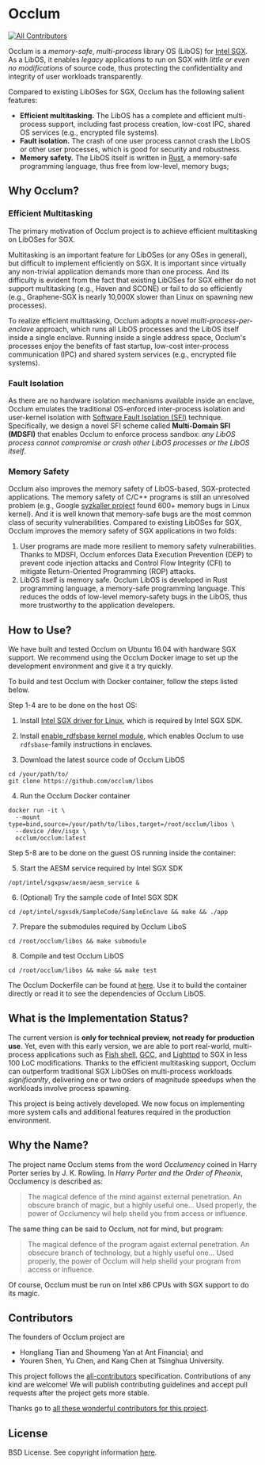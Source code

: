 # Occlum
[![All Contributors](https://img.shields.io/badge/all_contributors-7-orange.svg?style=flat-square)](CONTRIBUTORS.md)

Occlum is a *memory-safe*, *multi-process* library OS (LibOS) for [Intel SGX](https://software.intel.com/en-us/sgx). As a LibOS, it enables *legacy* applications to run on SGX with *little or even no modifications* of source code, thus protecting the confidentiality and integrity of user workloads transparently. 

Compared to existing LibOSes for SGX, Occlum has the following salient features:

  * **Efficient multitasking.** The LibOS has a complete and efficient multi-process support, including fast process creation, low-cost IPC, shared OS services (e.g., encrypted file systems).
  * **Fault isolation.** The crash of one user process cannot crash the LibOS or other user processes, which is good for security and robustness.
  * **Memory safety.** The LibOS itself is written in [Rust](https://www.rust-lang.org/), a memory-safe programming language, thus free from low-level, memory bugs;

## Why Occlum?

### Efficient Multitasking

The primary motivation of Occlum project is to achieve efficient multitasking on LibOSes for SGX.

Multitasking is an important feature for LibOSes (or any OSes in general), but difficult to implement efficiently on SGX. It is important since virtually any non-trivial application demands more than one process. And its difficulty is evident from the fact that existing LibOSes for SGX either do not support multitasking (e.g., Haven and SCONE) or fail to do so efficiently (e.g., Graphene-SGX is nearly 10,000X slower than Linux on spawning new processes).

To realize efficient multitasking, Occlum adopts a novel *multi-process-per-enclave* approach, which runs all LibOS processes and the LibOS itself inside a single enclave. Running inside a single address space, Occlum's processes enjoy the benefits of fast startup, low-cost inter-process communication (IPC) and shared system services (e.g., encrypted file systems).

### Fault Isolation

As there are no hardware isolation mechanisms available inside an enclave, Occlum emulates the traditional OS-enforced inter-process isolation and user-kernel isolation with [Software Fault Isolation (SFI)](http://www.cse.psu.edu/~gxt29/papers/sfi-final.pdf) technique. Specifically, we design a novel SFI scheme called **Multi-Domain SFI (MDSFI)** that enables Occlum to enforce process sandbox: *any LibOS process cannot compromise or crash other LibOS processes or the LibOS itself*.

### Memory Safety

Occlum also improves the memory safety of LibOS-based, SGX-protected applications. The memory safety of C/C++ programs is still an unresolved problem (e.g., Google [syzkaller project](https://github.com/google/syzkaller) found 600+ memory bugs in Linux kernel). And it is well known that memory-safe bugs are the most common class of security vulnerabilities. Compared to existing LibOSes for SGX, Occlum improves the memory safety of SGX applications in two folds:

   1. User programs are made more resilient to memory safety vulnerabilities. Thanks to MDSFI, Occlum enforces Data Execution Prevention (DEP) to prevent code injection attacks and Control Flow Integrity (CFI) to mitigate Return-Oriented Programming (ROP) attacks. 
   1. LibOS itself is memory safe. Occlum LibOS is developed in Rust programming language, a memory-safe programming language. This reduces the odds of low-level memory-safety bugs in the LibOS, thus more trustworthy to the application developers.

## How to Use?

We have built and tested Occlum on Ubuntu 16.04 with hardware SGX support. We recommend using the Occlum Docker image to set up the development environment and give it a try quickly.

To build and test Occlum with Docker container, follow the steps listed below.

Step 1-4 are to be done on the host OS:

1. Install [Intel SGX driver for Linux](https://github.com/intel/linux-sgx), which is required by Intel SGX SDK.

2. Install [enable_rdfsbase kernel module](https://github.com/occlum/enable_rdfsbase), which enables Occlum to use `rdfsbase`-family instructions in enclaves.

3. Download the latest source code of Occlum LibOS
```
cd /your/path/to/
git clone https://github.com/occlum/libos
```
4. Run the Occlum Docker container
```
docker run -it \
  --mount type=bind,source=/your/path/to/libos,target=/root/occlum/libos \
  --device /dev/isgx \
  occlum/occlum:latest
```
Step 5-8 are to be done on the guest OS running inside the container:

5. Start the AESM service required by Intel SGX SDK
```
/opt/intel/sgxpsw/aesm/aesm_service &
```
6. (Optional) Try the sample code of Intel SGX SDK
```
cd /opt/intel/sgxsdk/SampleCode/SampleEnclave && make && ./app
```
7. Prepare the submodules required by Occlum LiboS
```
cd /root/occlum/libos && make submodule
```
8. Compile and test Occlum LibOS
```
cd /root/occlum/libos && make && make test
```
The Occlum Dockerfile can be found at [here](tools/docker/Dockerfile). Use it to build the container directly or read it to see the dependencies of Occlum LibOS.

## What is the Implementation Status?

The current version is **only for technical preview, not ready for production use**. Yet, even with this early version, we are able to port real-world, multi-process applications such as [Fish shell](https://fishshell.com/), [GCC](https://gcc.gnu.org/), and [Lighttpd](http://www.lighttpd.net/) to SGX in less 100 LoC modifications. Thanks to the efficient multitasking support, Occlum can outperform traditional SGX LibOSes on multi-process workloads *significanlty*, delivering one or two orders of magnitude speedups when the workloads involve process spawning.

This project is being actively developed. We now focus on implementing more system calls and additional features required in the production environment.

## Why the Name?

The project name Occlum stems from the word *Occlumency* coined in Harry Porter series by J. K. Rowling. In *Harry Porter and the Order of Pheonix*, Occlumency is described as:

> The magical defence of the mind against external penetration. An obscure branch of magic, but a highly useful one... Used properly, the power of Occlumency wil help sheild you from access or influence.

The same thing can be said to Occlum, not for mind, but program:

> The magical defence of the program agaist external penetration. An obsecure branch of technology, but a highly useful one... Used properly, the power of Occlum will help sheild your program from access or influence.

Of course, Occlum must be run on Intel x86 CPUs with SGX support to do its magic.

## Contributors

The founders of Occlum project are
  * Hongliang Tian and Shoumeng Yan at Ant Financial; and
  * Youren Shen, Yu Chen, and Kang Chen at Tsinghua University.

This project follows the [all-contributors](https://allcontributors.org) specification. Contributions of any kind are welcome! We will publish contributing guidelines and accept pull requests after the project gets more stable.

Thanks go to [all these wonderful contributors for this project](CONTRIBUTORS.md).

## License

BSD License. See copyright information [here](LICENSE).

